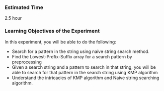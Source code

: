 ### Estimated Time

2.5 hour

### Learning Objectives of the Experiment

In this experiment, you will be able to do the following:

   - Search for a pattern in the string using naive string search method.
   - Find the Lowest-Prefix-Suffix array for a search pattern by preprocessing
   - Given a search string and a pattern to search in that string, you will be able to search for that pattern in the search string using KMP algorithm
   - Understand the intricacies of KMP algorithm and Naive string searching algorithm.


